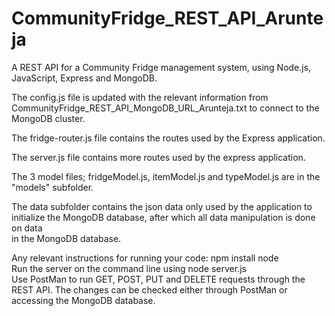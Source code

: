 # CommunityFridge_REST_API_Arunteja
A REST API for a Community Fridge management system, using Node.js, JavaScript, Express and MongoDB.    

The config.js file is updated with the relevant information from CommunityFridge_REST_API_MongoDB_URL_Arunteja.txt to connect to the MongoDB cluster.

The fridge-router.js file contains the routes used by the Express application.

The server.js file contains more routes used by the express application.

The 3 model files; fridgeModel.js, itemModel.js and typeModel.js are in the "models" subfolder. 

The data subfolder contains the json data only used by the application to initialize the MongoDB database, after which all data manipulation is done on data  
in the MongoDB database.

Any relevant instructions for running your code:
npm install node    
Run the server on the command line using node server.js    
Use PostMan to run GET, POST, PUT and DELETE requests through the REST API. The changes can be checked either through PostMan or accessing the MongoDB database.

